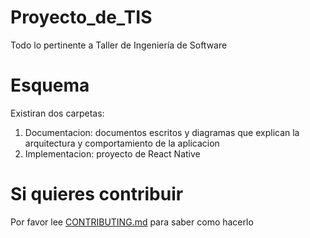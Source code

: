# Proyecto_de_TIS
Todo lo pertinente a Taller de Ingeniería de Software
# Esquema
Existiran dos carpetas:
1. Documentacion: documentos escritos y diagramas que explican la arquitectura y comportamiento de la aplicacion
2. Implementacion: proyecto de React Native
# Si quieres contribuir
Por favor lee <a href="./CONTRIBUTING.md">CONTRIBUTING.md</a> para saber como hacerlo

